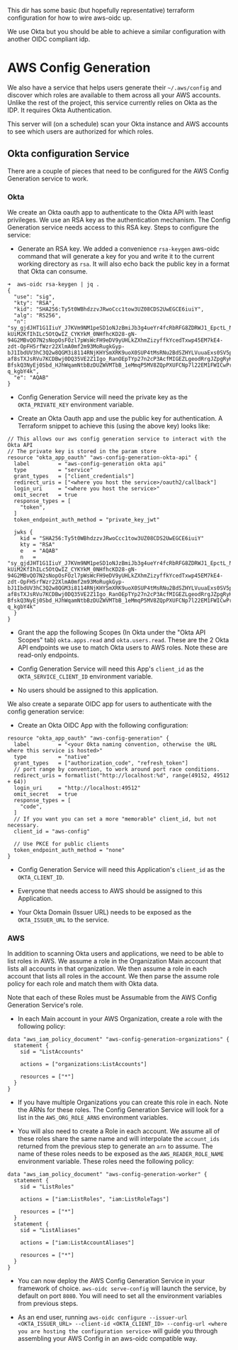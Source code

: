 This dir has some basic (but hopefully representative) terraform configuration for how to wire aws-oidc up.

We use Okta but you should be able to achieve a similar configuration with another OIDC compliant idp.



# AWS Config Generation
We also have a service that helps users generate their `~/.aws/config` and discover which roles are available to them across all your AWS accounts. Unlike the rest of the project, this service currently relies on Okta as the IDP. It requires Okta Authentication.

This server will (on a schedule) scan your Okta instance and AWS accounts to see which users are authorized for which roles.

## Okta configuration Service
There are a couple of pieces that need to be configured for the AWS Config Generation service to work.
### Okta
We create an Okta oauth app to authenticate to the Okta API with least privileges. We use an RSA key as the authentication mechanism. The Config Generation service needs access to this RSA key. Steps to configure the service:

- Generate an RSA key. We added a convenience `rsa-keygen` aws-oidc command that will generate a key for you and write it to the current working directory as `rsa`. It will also echo back the public key in a format that Okta can consume.

```
➜  aws-oidc rsa-keygen | jq .
{
  "use": "sig",
  "kty": "RSA",
  "kid": "SHA256:Ty5t0WBhdzzvJRwoCcc1tow3UZ08CDS2UwEGCE6iuiY",
  "alg": "RS256",
  "n": "sy_gjdJHT1G1IiuY_J7KVm9NM1peSD1oNJzBmiJb3g4ueYr4fcRbRFG8ZDRWJ1_EpctL_NDooBKOgV9TMLKkx2no1x0yp3lJA1potslhamedXo5lWQll5VSb5o5TIKw3SXILyXs4jsGTsciRt7zFqgADtWEWle_Hj-kUiM2KfIhILc5OtQwIZ_CYKYkM_0NHfhcKD28-gN-94G2MBvQO7N2sNopOsFOzl7pWsWcFH9eDV9yUHLkZXhmZizyffkYcedTxwp45EM7kE4-zdt-OpFH5rfWzr22XlmA0mf2m93MoRugkGyp-bJ1IbdUV3hC3Q2w8QGM3i8114RNjKHYSmXRK9uoX0SUP4tMsRNu2BdSZHYLVuuaExs0SV5pAEcphRWcGXMyk-af8sTXJsRVu7KCDBwj0DQ35VE2Z1Igo_RanOEpTYp27n2cP3AcfMIGEZLgeodRrgJZpgRyKoQ_QeE0N3oIfpqr5N58f6lG5vSaQt_-BfskQ3NyEj0Sbd_HJhWqamNtbBzDUZWVMTbB_1eMmqP5MV8ZQpPXUFCNp7l22EM1FWICwPrD1Fu43CAxcASGt1C5Yt08eo3MyQOjRLitS3e3GqQsNlhKlhjrlyclsQ6Aeex6CcRvKvZaYH6dtRng73kicl0h43HMupvUoKu5PNYvcQYTC3_-q_kgbY4k",
  "e": "AQAB"
}
```

- Config Generation Service will need the private key as the `OKTA_PRIVATE_KEY` environment variable.

- Create an Okta Oauth app and use the public key for authentication. A Terraform snippet to achieve this (using the above key) looks like:
```
// This allows our aws config generation service to interact with the Okta API
// The private key is stored in the param store
resource "okta_app_oauth" "aws-config-generation-okta-api" {
  label         = "aws-config-generation okta api"
  type          = "service"
  grant_types   = ["client_credentials"]
  redirect_uris = ["<where you host the service>/oauth2/callback"]
  login_uri     = "<where you host the service>"
  omit_secret   = true
  response_types = [
    "token",
  ]
  token_endpoint_auth_method = "private_key_jwt"

  jwks {
    kid = "SHA256:Ty5t0WBhdzzvJRwoCcc1tow3UZ08CDS2UwEGCE6iuiY"
    kty = "RSA"
    e   = "AQAB"
    n   = "sy_gjdJHT1G1IiuY_J7KVm9NM1peSD1oNJzBmiJb3g4ueYr4fcRbRFG8ZDRWJ1_EpctL_NDooBKOgV9TMLKkx2no1x0yp3lJA1potslhamedXo5lWQll5VSb5o5TIKw3SXILyXs4jsGTsciRt7zFqgADtWEWle_Hj-kUiM2KfIhILc5OtQwIZ_CYKYkM_0NHfhcKD28-gN-94G2MBvQO7N2sNopOsFOzl7pWsWcFH9eDV9yUHLkZXhmZizyffkYcedTxwp45EM7kE4-zdt-OpFH5rfWzr22XlmA0mf2m93MoRugkGyp-bJ1IbdUV3hC3Q2w8QGM3i8114RNjKHYSmXRK9uoX0SUP4tMsRNu2BdSZHYLVuuaExs0SV5pAEcphRWcGXMyk-af8sTXJsRVu7KCDBwj0DQ35VE2Z1Igo_RanOEpTYp27n2cP3AcfMIGEZLgeodRrgJZpgRyKoQ_QeE0N3oIfpqr5N58f6lG5vSaQt_-BfskQ3NyEj0Sbd_HJhWqamNtbBzDUZWVMTbB_1eMmqP5MV8ZQpPXUFCNp7l22EM1FWICwPrD1Fu43CAxcASGt1C5Yt08eo3MyQOjRLitS3e3GqQsNlhKlhjrlyclsQ6Aeex6CcRvKvZaYH6dtRng73kicl0h43HMupvUoKu5PNYvcQYTC3_-q_kgbY4k"
  }
}

```
- Grant the app the following Scopes (In Okta under the "Okta API Scopes" tab) `okta.apps.read` and `okta.users.read`. These are the 2 Okta API endpoints we use to match Okta users to AWS roles. Note these are read-only endpoints.

- Config Generation Service will need this App's `client_id` as the `OKTA_SERVICE_CLIENT_ID` environment variable.

- No users should be assigned to this application.

We also create a separate OIDC app for users to authenticate with the config generation service:

- Create an Okta OIDC App with the following configuration:
```
resource "okta_app_oauth" "aws-config-generation" {
  label         = "<your Okta naming convention, otherwise the URL where this service is hosted>"
  type          = "native"
  grant_types   = ["authorization_code", "refresh_token"]
  // port range by convention, to work around port race conditions.
  redirect_uris = formatlist("http://localhost:%d", range(49152, 49512 + 64))
  login_uri     = "http://localhost:49512"
  omit_secret   = true
  response_types = [
    "code",
  ]
  // If you want you can set a more "memorable" client_id, but not necessary.
  client_id = "aws-config"

  // Use PKCE for public clients
  token_endpoint_auth_method = "none"
}
```

- Config Generation Service will need this Application's `client_id` as the `OKTA_CLIENT_ID`.

- Everyone that needs access to AWS should be assigned to this Application.

- Your Okta Domain (Issuer URL) needs to be exposed as the `OKTA_ISSUER_URL` to the service.

### AWS
In addition to scanning Okta users and applications, we need to be able to list roles in AWS. We assume a role in the Organization Main account that lists all accounts in that organization. We then assume a role in each account that lists all roles in the account. We then parse the assume role policy for each role and match them with Okta data.

Note that each of these Roles must be Assumable from the AWS Config Generation Service's role.

- In each Main account in your AWS Organization, create a role with the following policy:
```hcl
data "aws_iam_policy_document" "aws-config-generation-organizations" {
  statement {
    sid = "ListAccounts"

    actions = ["organizations:ListAccounts"]

    resources = ["*"]
  }
}
```
- If you have multiple Organizations you can create this role in each. Note the ARNs for these roles. The Config Generation Service will look for a list in the `AWS_ORG_ROLE_ARNS` environment variables.

- You will also need to create a Role in each account. We assume all of these roles share the same name and will interpolate the `account_ids` returned from the previous step to generate an `arn` to assume. The name of these roles needs to be exposed as the `AWS_READER_ROLE_NAME` environment variable. These roles need the following policy:
```hcl
data "aws_iam_policy_document" "aws-config-generation-worker" {
  statement {
    sid = "ListRoles"

    actions = ["iam:ListRoles", "iam:ListRoleTags"]

    resources = ["*"]
  }
  statement {
    sid = "ListAliases"

    actions = ["iam:ListAccountAliases"]

    resources = ["*"]
  }
}
```
- You can now deploy the AWS Config Generation Service in your framework of choice. `aws-oidc serve-config` will launch the service, by default on port `8080`. You will need to set all the environment variables from previous steps.

- As an end user, running `aws-oidc configure --issuer-url <OKTA_ISSUER_URL> --client-id <OKTA_CLIENT_ID> --config-url <where you are hosting the configuration service>` will guide you through assembling your AWS Config in an aws-oidc compatible way.
